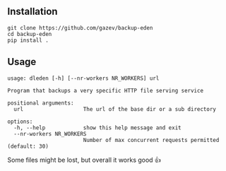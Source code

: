 ## Installation
```
git clone https://github.com/gazev/backup-eden
cd backup-eden
pip install .
```

## Usage
```
usage: dleden [-h] [--nr-workers NR_WORKERS] url

Program that backups a very specific HTTP file serving service

positional arguments:
  url                   The url of the base dir or a sub directory

options:
  -h, --help            show this help message and exit
  --nr-workers NR_WORKERS
                        Number of max concurrent requests permitted (default: 30)
```

Some files might be lost, but overall it works good 👍

